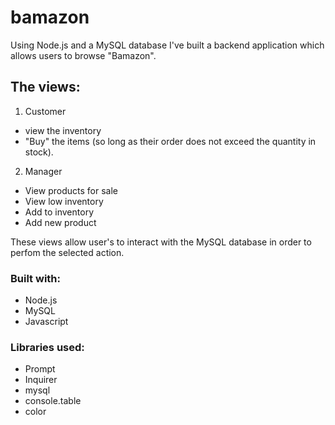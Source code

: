 # bamazon

Using Node.js and a MySQL database I've built a backend application which allows users to browse "Bamazon". 

## The views: 
1. Customer 
  * view the inventory 
  * "Buy" the items (so long as their order does not exceed the quantity in stock). 
2. Manager
  * View products for sale
  * View low inventory
  * Add to inventory
  * Add new product

These views allow user's to interact with the MySQL database in order to perfom the selected action. 

### Built with:
* Node.js
* MySQL
* Javascript 

### Libraries used:
* Prompt
* Inquirer
* mysql
* console.table
* color

